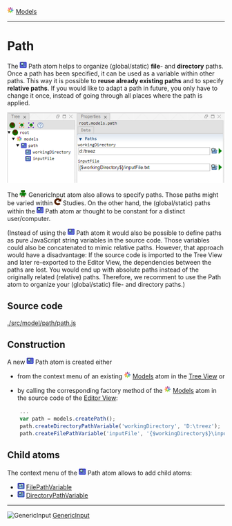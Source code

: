 ![](../../../../icons/models.png) [Models](../models.md)

----

# Path

The ![](../../../../icons/path.png) Path atom helps to organize (global/static) **file**- and **directory** paths. Once a path has been specified, it can be used as a variable within other paths. This way it is possible to **reuse already existing paths** and to specify **relative paths**. If you would like to adapt a path in future, you only have to change it once, instead of going through all places where the path is applied. 

![](../../../images/path.png)

The ![](../../../../icons/genericInput.png) GenericInput atom also allows to specify paths. Those paths might be varied within ![](../../../../icons/studies.png) Studies. On the other hand, the (global/static) paths within the ![](../../../../icons/path.png) Path atom ar thought to be constant for a distinct user/computer. 

(Instead of using the ![](../../../../icons/path.png) Path atom it would also be possible to define paths as pure JavaScript string variables in the source code. Those variables could also be concatenated to mimic relative paths. However, that approach would have a disadvantage: If the source code is imported to the Tree View and later re-exported to the Editor View, the dependencies between the paths are lost. You would end up with absolute paths instead of the originally related (relative) paths. Therefore, we recomment to use the Path atom to organize your (global/static) file- and directory paths.)

## Source code

[./src/model/path/path.js](../../../../src/model/path/path.js)

## Construction

A new ![](../../../../icons/path.png) Path atom is created either 

* from the context menu of an existing ![](../../../../icons/models.png) [Models](../models.md) atom in the [Tree View](../../../views/treeView.md) or 

* by calling the corresponding factory method of the ![](../../../../icons/models.png) [Models](../models.md) atom in the source code of the [Editor View](../../../views/editorView.md):	

```javascript
    ...
    var path = models.createPath();	   
    path.createDirectoryPathVariable('workingDirectory', 'D:\treez');
    path.createFilePathVariable('inputFile', '{$workingDirectory$}\input.txt');
```

## Child atoms

The context menu of the ![](../../../../icons/path.png) Path atom allows to add child atoms: 

* ![](../../../../icons/filePathVariable.png) [FilePathVariable](../../variable/field/filePathVariable.md)
* ![](../../../../icons/directoryPathVariable.png) [DirectoryPathVariable](../../variable/field/directoryPathVariable.md)

----
![GenericInput](../../../icons/genericInput.png) [GenericInput](../genericInput/genericInput.md)
